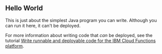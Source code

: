 ## Hello World

This is just about the simplest Java program you can write. Although you can run it here, it can't be deployed. 

For more information about writing code that _can_ be deployed, see the tutorial [Write runnable and deployable code for the IBM Cloud Functions platform](https://www.ibm.com/developerworks/library/wa-write-deployable-code-for-openwhisk/index.html). 
